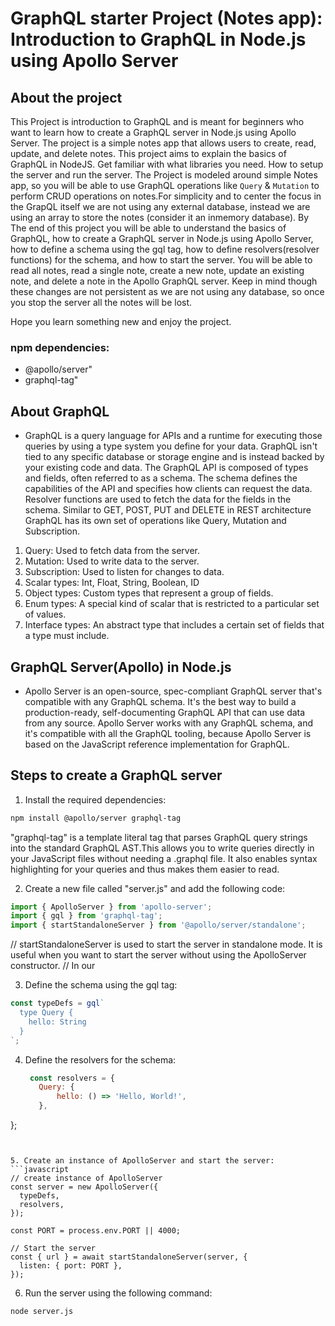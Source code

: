 # GraphQL starter Project (Notes app): Introduction to GraphQL in Node.js using Apollo Server

## About the project
This Project is introduction to GraphQL and is meant for beginners who want to learn how to create a GraphQL server in Node.js using Apollo Server. The project is a simple notes app that allows users to create, read, update, and delete notes. This project aims to explain the basics of GraphQL in NodeJS. Get familiar with what libraries you need. How to setup the server and run the server. The Project is modeled around simple Notes app, so you will be able to use GraphQL operations like `Query` & `Mutation` to perform CRUD operations on notes.For simplicity and to center the focus in the GrapQL itself we are not using any external database, instead we are using an array to store the notes (consider it an inmemory database).
By The end of this project you will be able to understand the basics of GraphQL, how to create a GraphQL server in Node.js using Apollo Server, how to define a schema using the gql tag, how to define resolvers(resolver functions) for the schema, and how to start the server.
You will be able to read all notes, read a single note, create a new note, update an existing note, and delete a note in the Apollo GraphQL server.
Keep in mind though these changes are not persistent as we are not using any database, so once you stop the server all the notes will be lost.

Hope you learn something new and enjoy the project.

### npm dependencies:
- @apollo/server"
- graphql-tag"

## About GraphQL
- GraphQL is a query language for APIs and a runtime for executing those queries by using a type system you define for your data.  GraphQL isn't tied to any specific database or storage engine and is instead backed by your existing code and data. The GraphQL API is composed of types and fields, often referred to as a schema. The schema defines the capabilities of the API and specifies how clients can request the data. Resolver functions are used to fetch the data for the fields in the schema.
Similar to GET, POST, PUT and DELETE in REST architecture GraphQL has its own set of operations like Query, Mutation and Subscription.
1. Query: Used to fetch data from the server.
2. Mutation: Used to write data to the server.
3. Subscription: Used to listen for changes to data.
4. Scalar types: Int, Float, String, Boolean, ID
5. Object types: Custom types that represent a group of fields.
6. Enum types: A special kind of scalar that is restricted to a particular set of values.
7. Interface types: An abstract type that includes a certain set of fields that a type must include.

## GraphQL Server(Apollo) in Node.js
- Apollo Server is an open-source, spec-compliant GraphQL server that's compatible with any GraphQL schema. It's the best way to build a production-ready, self-documenting GraphQL API that can use data from any source. Apollo Server works with any GraphQL schema, and it's compatible with all the GraphQL tooling, because Apollo Server is based on the JavaScript reference implementation for GraphQL.

## Steps to create a GraphQL server
1. Install the required dependencies:
```bash
npm install @apollo/server graphql-tag
```
"graphql-tag" is a template literal tag that parses GraphQL query strings into the standard GraphQL AST.This allows you to write queries directly in your JavaScript files without needing a .graphql file. It also enables syntax highlighting for your queries and thus makes them easier to read.

2. Create a new file called "server.js" and add the following code:
```javascript
import { ApolloServer } from 'apollo-server';
import { gql } from 'graphql-tag';
import { startStandaloneServer } from '@apollo/server/standalone';

```

// startStandaloneServer is used to start the server in standalone mode. It is useful when you want to start the server without using the ApolloServer constructor.
// In our

3. Define the schema using the gql tag:
```javascript
const typeDefs = gql`
  type Query {
    hello: String
  }
`;
```

4. Define the resolvers for the schema:
   ```javascript
    const resolvers = {
      Query: {
          hello: () => 'Hello, World!',
      },
  };
  ```


5. Create an instance of ApolloServer and start the server:
```javascript
// create instance of ApolloServer
const server = new ApolloServer({
    typeDefs,
    resolvers,
});

const PORT = process.env.PORT || 4000;

// Start the server
const { url } = await startStandaloneServer(server, {
    listen: { port: PORT },
});
```

6. Run the server using the following command:
```bash
node server.js
```



